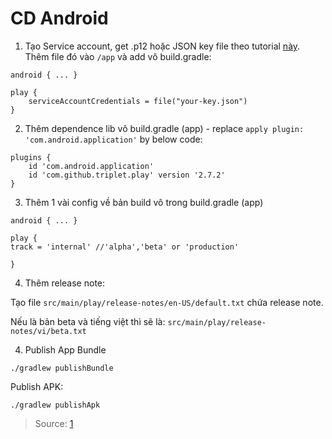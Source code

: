 # CD Android

1. Tạo Service account, get .p12 hoặc JSON key file theo tutorial [này](https://guides.codepath.com/android/automating-publishing-to-the-play-store). Thêm file đó vào `/app` và add vô build.gradle:
```
android { ... }

play {
    serviceAccountCredentials = file("your-key.json")
}
```

2. Thêm dependence lib vô build.gradle (app) - replace `apply plugin: 'com.android.application'` by below code:
```
plugins {
    id 'com.android.application'
    id 'com.github.triplet.play' version '2.7.2'
}
```

3. Thêm 1 vài config về bản build vô trong build.gradle (app)
```
android { ... }

play {
track = 'internal' //'alpha','beta' or 'production'

}
```

4. Thêm release note:

Tạo file `src/main/play/release-notes/en-US/default.txt` chứa release note. 

Nếu là bản beta và tiếng việt thì sẽ là: `src/main/play/release-notes/vi/beta.txt`


4. Publish App Bundle
```
./gradlew publishBundle
```

Publish APK:
```
./gradlew publishApk
```

> Source: [1](https://github.com/Triple-T/gradle-play-publisher)